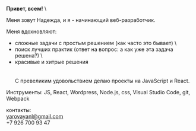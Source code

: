 **Привет, всем!**
\

Меня зовут Надежда, и я - начинающий веб-разработчик.

Меня вдохновляют:

* сложные задачи с простым решением (как часто это бывает)
\
* поиск лучших практик (ответ на вопрос: а как уже эта задача решена?)
\
* красивые и хитрые решения 
\
\
\
С превеликим удовольствием делаю проекты на JavaScript и React. 

Инструменты: JS, React, Wordpress, Node.js, css, Visual Studio Code, git, Webpack 

контакты:
\
yarovayanl@gmail.com
\
+7 926 700 93 47
